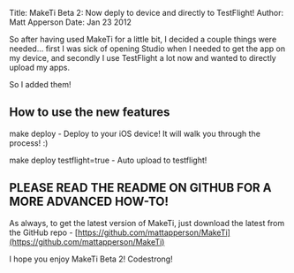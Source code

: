 Title: MakeTi Beta 2: Now deply to device and directly to TestFlight!
Author: Matt Apperson
Date: Jan 23 2012

So after having used MakeTi for a little bit, I decided a couple things were needed... first I was sick of opening Studio when I needed to get the app on my device, and secondly I use TestFlight a lot now and wanted to directly upload my apps.

So I added them!

## How to use the new features

make deploy - Deploy to your iOS device! It will walk you through the process! :)

make deploy testflight=true - Auto upload to testflight!

## PLEASE READ THE README ON GITHUB FOR A MORE ADVANCED HOW-TO!

As always, to get the latest version of MakeTi, just download the latest from the GitHub repo - [https://github.com/mattapperson/MakeTi](https://github.com/mattapperson/MakeTi)

I hope you enjoy MakeTi Beta 2! Codestrong!